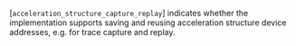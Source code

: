 [`acceleration_structure_capture_replay`] indicates whether the
implementation supports saving and reusing acceleration structure device
addresses, e.g. for trace capture and replay.